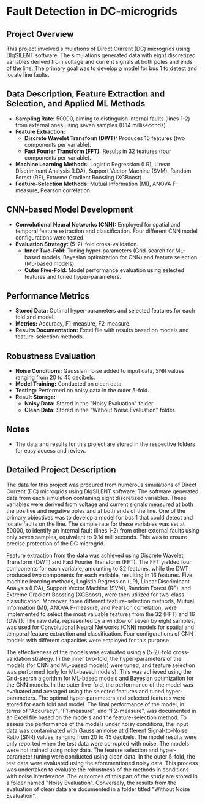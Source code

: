 # Fault Detection in DC-microgrids
## Project Overview

This project involved simulations of Direct Current (DC) microgrids using DIgSILENT software. The simulations generated data with eight discretized variables derived from voltage and current signals at both poles and ends of the line. The primary goal was to develop a model for bus 1 to detect and locate line faults.

## Data Description, Feature Extraction and Selection, and Applied ML Methods

- **Sampling Rate:** 50000, aiming to distinguish internal faults (lines 1-2) from external ones using seven samples (0.14 milliseconds).
- **Feature Extraction:**
  - **Discrete Wavelet Transform (DWT):** Produces 16 features (two components per variable).
  - **Fast Fourier Transform (FFT):** Results in 32 features (four components per variable).
- **Machine Learning Methods:** Logistic Regression (LR), Linear Discriminant Analysis (LDA), Support Vector Machine (SVM), Random Forest (RF), Extreme Gradient Boosting (XGBoost).
- **Feature-Selection Methods:** Mutual Information (MI), ANOVA F-measure, Pearson correlation.

## CNN-based Model Development

- **Convolutional Neural Networks (CNN):** Employed for spatial and temporal feature extraction and classification. Four different CNN model configurations were tested.
- **Evaluation Strategy:** (5-2)-fold cross-validation.
  - **Inner Two-Fold:** Tuning hyper-parameters (Grid-search for ML-based models, Bayesian optimization for CNN) and feature selection (ML-based models).
  - **Outer Five-Fold:** Model performance evaluation using selected features and tuned hyper-parameters.

## Performance Metrics

- **Stored Data:** Optimal hyper-parameters and selected features for each fold and model.
- **Metrics:** Accuracy, F1-measure, F2-measure.
- **Results Documentation:** Excel file with results based on models and feature-selection methods.

## Robustness Evaluation

- **Noise Conditions:** Gaussian noise added to input data, SNR values ranging from 20 to 45 decibels.
- **Model Training:** Conducted on clean data.
- **Testing:** Performed on noisy data in the outer 5-fold.
- **Result Storage:**
  - **Noisy Data:** Stored in the "Noisy Evaluation" folder.
  - **Clean Data:** Stored in the "Without Noise Evaluation" folder.

## Notes

- The data and results for this project are stored in the respective folders for easy access and review.

## Detailed Project Description

The data for this project was procured from numerous simulations of Direct Current (DC) microgrids using DIgSILENT software. The software generated data from each simulation containing eight discretized variables. These variables were derived from voltage and current signals measured at both the positive and negative poles and at both ends of the line. One of the primary objectives was to develop a model for bus 1 that could detect and locate faults on the line. The sample rate for these variables was set at 50000, to identify an internal fault (lines 1-2) from other external faults using only seven samples, equivalent to 0.14 milliseconds. This was to ensure precise protection of the DC microgrid.

Feature extraction from the data was achieved using Discrete Wavelet Transform (DWT) and Fast Fourier Transform (FFT). The FFT yielded four components for each variable, amounting to 32 features, while the DWT produced two components for each variable, resulting in 16 features. Five machine learning methods, Logistic Regression (LR), Linear Discriminant Analysis (LDA), Support Vector Machine (SVM), Random Forest (RF), and Extreme Gradient Boosting (XGBoost), were then utilized for two-class classification. Moreover, three different feature-selection methods, Mutual Information (MI), ANOVA F-measure, and Pearson correlation, were implemented to select the most valuable features from the 32 (FFT) and 16 (DWT). The raw data, represented by a window of seven by eight samples, was used for Convolutional Neural Networks (CNN) models for spatial and temporal feature extraction and classification. Four configurations of CNN models with different capacities were employed for this purpose.


The effectiveness of the models was evaluated using a (5-2)-fold cross-validation strategy. In the inner two-fold, the hyper-parameters of the models (for CNN and ML-based models) were tuned, and feature selection was performed (only for ML-based models). This was achieved using the Grid-search algorithm for ML-based models and Bayesian optimization for the CNN models. In the outer five-fold, the performance of the model was evaluated and averaged using the selected features and tuned hyper-parameters. The optimal hyper-parameters and selected features were stored for each fold and model. The final performance of the model, in terms of "Accuracy", "F1-measure", and "F2-measure", was documented in an Excel file based on the models and the feature-selection method.
To assess the performance of the models under noisy conditions, the input data was contaminated with Gaussian noise at different Signal-to-Noise Ratio (SNR) values, ranging from 20 to 45 decibels. The model results were only reported when the test data were corrupted with noise. The models were not trained using noisy data. The feature selection and hyper-parameter tuning were conducted using clean data. In the outer 5-fold, the test data were evaluated using the aforementioned noisy data. 
This process was undertaken to evaluate the robustness of the methods in conditions with noise interference. The outcomes of this part of the study are stored in a folder named "Noisy Evaluation". Conversely, the results from the evaluation of clean data are documented in a folder titled "Without Noise Evaluation".


